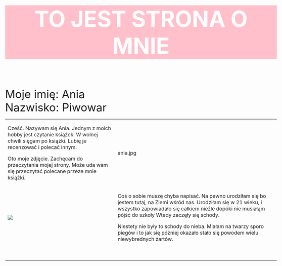 <HTML> 
<HEAD> 
<HTML>
<HEAD> 
    <META CHARSET = "UTF-8"> 
    <META NAME = "DESCRIPTION" CONTENT = "Strona o książkach godnych polecenia">
    <META NAME = "KEYWORDS" CONTENT = "Moje ulubione książki">
<TITLE>Strona Główna</TITLE>
</HEAD>

<BODY style="font-size: 35px;">
<H1 style="text-align: center; color: white; background-color: pink;">TO JEST STRONA O MNIE</H1> <BR>
Moje imię: Ania<BR>
Nazwisko: Piwowar<BR> 
<HEAD><HTML> 
    
<TABLE> 
  <TR style="font size; 40px;">
  <TD><P> Cześć. Nazywam się Ania. Jednym z moich hobby jest czytanie książek. W wolnej chwili sięgam po książki. Lubię je recenzować i polecać innym.
</P>Oto moje zdjęcie. Zachęcam do przeczytania mojej strony. Może uda wam się przeczytać polecane przeze mnie książki.</P>
<TD><IMG SRC="">ania.jpg</TD> 
  </TR> 
 
<TD><IMG SRC="tyska.jpg">
 <TD><P>Coś o sobie muszę chyba napisać. Na pewno urodziłam się bo jestem tutaj, na Ziemi wśród nas.
Urodziłam się w 21 wieku, i wszystko zapowiadało się całkiem nieźle dopóki nie musiałąm pójść do szkoły
Wtedy zaczęły się schody. 
</P>Niestety nie były to schody do nieba. Miałam na twarzy sporo piegów i
to jak się póżniej okazało stało się powodem wielu niewybrednych żartów.</P></TD>
  </TR> 
  <TR>
  <TD>
   <TABLE>
